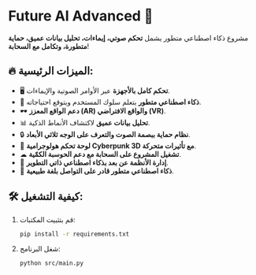 # Future AI Advanced 🚀  
مشروع ذكاء اصطناعي متطور يشمل **تحكم صوتي، إيماءات، تحليل بيانات عميق، حماية متطورة، وتكامل مع السحابة**!  

## 🔥 الميزات الرئيسية:  
- 🖥 **تحكم كامل بالأجهزة** عبر الأوامر الصوتية والإيماءات.  
- 🤖 **ذكاء اصطناعي متطور** يتعلم سلوك المستخدم ويتوقع احتياجاته.  
- 🕶 **دعم الواقع المعزز (AR) والواقع الافتراضي (VR)**.  
- 📊 **تحليل بيانات عميق** لاكتشاف الأنماط الذكية.  
- 🔒 **نظام حماية ببصمة الصوت والتعرف على الوجه ثلاثي الأبعاد**.  
- 🌌 **لوحة تحكم هولوجرامية Cyberpunk 3D مع تأثيرات متحركة**.  
- ☁ **تشغيل المشروع على السحابة مع دعم الحوسبة الكمّية**.  
- 🧠 **إدارة الأنظمة عن بعد بذكاء اصطناعي ذاتي التطوير**.  
- 💬 **ذكاء اصطناعي متطور قادر على التواصل بلغة طبيعية**.  

## 🛠 كيفية التشغيل:  
1. قم بتثبيت المكتبات:  
   ```bash
   pip install -r requirements.txt
   ```  
2. شغل البرنامج:  
   ```bash
   python src/main.py
   ```  
